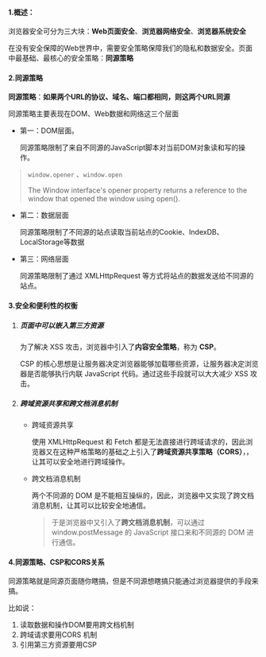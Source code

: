 #### 1.概述：

浏览器安全可分为三大块：**Web页面安全**、**浏览器网络安全**、**浏览器系统安全**

在没有安全保障的Web世界中，需要安全策略保障我们的隐私和数据安全。页面中最基础、最核心的安全策略：**同源策略**

#### 2.同源策略

**同源策略**：**如果两个URL的协议、域名、端口都相同，则这两个URL同源**

同源策略主要表现在DOM、Web数据和网络这三个层面

- 第一：DOM层面。

  同源策略限制了来自不同源的JavaScript脚本对当前DOM对象读和写的操作。

> `window.opener` 、`window.open`
>
> The Window interface's opener property returns a reference to the window that opened the window using open().

- 第二：数据层面

  同源策略限制了不同源的站点读取当前站点的Cookie、IndexDB、LocalStorage等数据

- 第三：网络层面

  同源策略限制了通过 XMLHttpRequest 等方式将站点的数据发送给不同源的站点。

#### 3.安全和便利性的权衡

1. ##### 页面中可以嵌入第三方资源

   为了解决 XSS 攻击，浏览器中引入了**内容安全策略**，称为 **CSP**。

   CSP 的核心思想是让服务器决定浏览器能够加载哪些资源，让服务器决定浏览器是否能够执行内联 JavaScript 代码。通过这些手段就可以大大减少 XSS 攻击。

2. ##### 跨域资源共享和跨文档消息机制

   - 跨域资源共享

     使用 XMLHttpRequest 和 Fetch 都是无法直接进行跨域请求的，因此浏览器又在这种严格策略的基础之上引入了**跨域资源共享策略（CORS）**，，让其可以安全地进行跨域操作。

   - 跨文档消息机制

     两个不同源的 DOM 是不能相互操纵的，因此，浏览器中又实现了跨文档消息机制，让其可以比较安全地通信。
     
     > 于是浏览器中又引入了**跨文档消息机制**，可以通过 window.postMessage 的 JavaScript 接口来和不同源的 DOM 进行通信。

#### 4.同源策略、CSP和CORS关系

同源策略就是同源页面随你瞎搞，但是不同源想瞎搞只能通过浏览器提供的手段来搞。

比如说：

1. 读取数据和操作DOM要用跨文档机制
2. 跨域请求要用CORS 机制
3. 引用第三方资源要用CSP